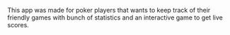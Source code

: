 
This app was made for poker players that wants to keep track of their friendly games
with bunch of statistics and an interactive game to get live scores.

